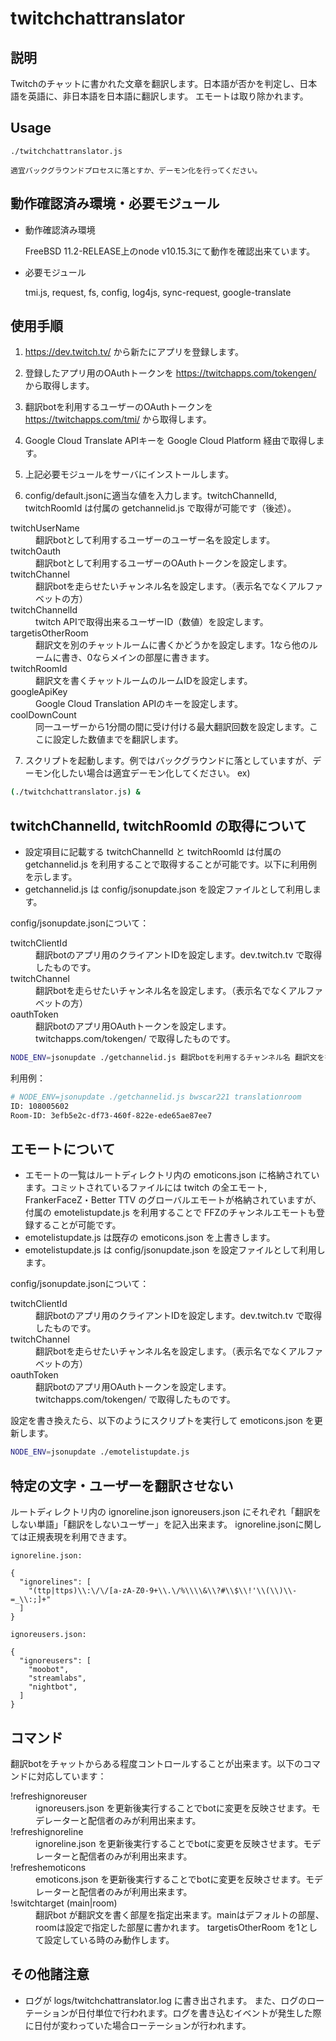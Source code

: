 # twitchchattranslator


## 説明
Twitchのチャットに書かれた文章を翻訳します。日本語が否かを判定し、日本語を英語に、非日本語を日本語に翻訳します。
エモートは取り除かれます。


## Usage
```
./twitchchattranslator.js

適宜バックグラウンドプロセスに落とすか、デーモン化を行ってください。

```


## 動作確認済み環境・必要モジュール

* 動作確認済み環境

  FreeBSD 11.2-RELEASE上のnode v10.15.3にて動作を確認出来ています。
* 必要モジュール

  tmi.js, request, fs, config, log4js, sync-request, google-translate


## 使用手順
1. https://dev.twitch.tv/ から新たにアプリを登録します。

2. 登録したアプリ用のOAuthトークンを https://twitchapps.com/tokengen/ から取得します。

3. 翻訳botを利用するユーザーのOAuthトークンを https://twitchapps.com/tmi/ から取得します。

4. Google Cloud Translate APIキーを Google Cloud Platform 経由で取得します。

5. 上記必要モジュールをサーバにインストールします。

6. config/default.jsonに適当な値を入力します。twitchChannelId, twitchRoomId は付属の getchannelid.js で取得が可能です（後述）。

<dl>
<dt>twitchUserName</dt>
  <dd>翻訳botとして利用するユーザーのユーザー名を設定します。</dd>
<dt>twitchOauth</dt>
  <dd>翻訳botとして利用するユーザーのOAuthトークンを設定します。</dd>
<dt>twitchChannel</dt>
  <dd>翻訳botを走らせたいチャンネル名を設定します。（表示名でなくアルファベットの方）</dd>
<dt>twitchChannelId</dt>
  <dd>twitch APIで取得出来るユーザーID（数値）を設定します。</dd>
<dt>targetisOtherRoom</dt>
  <dd>翻訳文を別のチャットルームに書くかどうかを設定します。1なら他のルームに書き、0ならメインの部屋に書きます。</dd>
<dt>twitchRoomId</dt>
  <dd>翻訳文を書くチャットルームのルームIDを設定します。</dd>
<dt>googleApiKey</dt>
  <dd>Google Cloud Translation APIのキーを設定します。</dd>
<dt>coolDownCount</dt>
  <dd>同一ユーザーから1分間の間に受け付ける最大翻訳回数を設定します。ここに設定した数値までを翻訳します。</dd>
</dl>

7. スクリプトを起動します。例ではバックグラウンドに落としていますが、デーモン化したい場合は適宜デーモン化してください。
ex)
```bash
(./twitchchattranslator.js) &
```


## twitchChannelId, twitchRoomId の取得について
* 設定項目に記載する twitchChannelId と twitchRoomId は付属の getchannelid.js を利用することで取得することが可能です。以下に利用例を示します。
* getchannelid.js は config/jsonupdate.json を設定ファイルとして利用します。

config/jsonupdate.jsonについて：

<dl>
<dt>twitchClientId</dt>
  <dd>翻訳botのアプリ用のクライアントIDを設定します。dev.twitch.tv で取得したものです。</dd>
<dt>twitchChannel</dt>
  <dd>翻訳botを走らせたいチャンネル名を設定します。（表示名でなくアルファベットの方）</dd>
<dt>oauthToken</dt>
  <dd>翻訳botのアプリ用OAuthトークンを設定します。twitchapps.com/tokengen/ で取得したものです。</dd>
</dl>

```bash
NODE_ENV=jsonupdate ./getchannelid.js 翻訳botを利用するチャンネル名 翻訳文を書くチャットルーム名
```

利用例：
```bash
# NODE_ENV=jsonupdate ./getchannelid.js bwscar221 translationroom
ID: 108005602
Room-ID: 3efb5e2c-df73-460f-822e-ede65ae87ee7
```


## エモートについて
* エモートの一覧はルートディレクトリ内の emoticons.json に格納されています。コミットされているファイルには twitch の全エモート, FrankerFaceZ・Better TTV のグローバルエモートが格納されていますが、付属の emotelistupdate.js を利用することで FFZのチャンネルエモートも登録することが可能です。
* emotelistupdate.js は既存の emoticons.json を上書きします。
* emotelistupdate.js は config/jsonupdate.json を設定ファイルとして利用します。

config/jsonupdate.jsonについて：

<dl>
<dt>twitchClientId</dt>
  <dd>翻訳botのアプリ用のクライアントIDを設定します。dev.twitch.tv で取得したものです。</dd>
<dt>twitchChannel</dt>
  <dd>翻訳botを走らせたいチャンネル名を設定します。（表示名でなくアルファベットの方）</dd>
<dt>oauthToken</dt>
  <dd>翻訳botのアプリ用OAuthトークンを設定します。twitchapps.com/tokengen/ で取得したものです。</dd>
</dl>

設定を書き換えたら、以下のようにスクリプトを実行して emoticons.json を更新します。

```bash
NODE_ENV=jsonupdate ./emotelistupdate.js
```


## 特定の文字・ユーザーを翻訳させない
ルートディレクトリ内の ignoreline.json ignoreusers.json にそれぞれ「翻訳をしない単語」「翻訳をしないユーザー」を記入出来ます。
ignoreline.jsonに関しては正規表現を利用できます。

```
ignoreline.json:

{
  "ignorelines": [
	"(ttp|ttps)\\:\/\/[a-zA-Z0-9+\\.\/%\\\\&\\?#\\$\\!'\\(\\)\\-=_\\:;]+"
  ]
}
```

```
ignoreusers.json:

{
  "ignoreusers": [
    "moobot",
    "streamlabs",
    "nightbot",
  ]
}
```


## コマンド
翻訳botをチャットからある程度コントロールすることが出来ます。以下のコマンドに対応しています：
<dl>
<dt>!refreshignoreuser</dt>
  <dd>ignoreusers.json を更新後実行することでbotに変更を反映させます。モデレーターと配信者のみが利用出来ます。</dd>
<dt>!refreshignoreline</dt>
  <dd>ignoreline.json を更新後実行することでbotに変更を反映させます。モデレーターと配信者のみが利用出来ます。</dd>
<dt>!refreshemoticons</dt>
  <dd>emoticons.json を更新後実行することでbotに変更を反映させます。モデレーターと配信者のみが利用出来ます。</dd>
<dt>!switchtarget (main|room)</dt>
  <dd>翻訳bot が翻訳文を書く部屋を指定出来ます。mainはデフォルトの部屋、roomは設定で指定した部屋に書かれます。 targetisOtherRoom を1として設定している時のみ動作します。</dd>
</dl>


## その他諸注意
* ログが logs/twitchchattranslator.log に書き出されます。
  また、ログのローテーションが日付単位で行われます。ログを書き込むイベントが発生した際に日付が変わっていた場合ローテーションが行われます。
